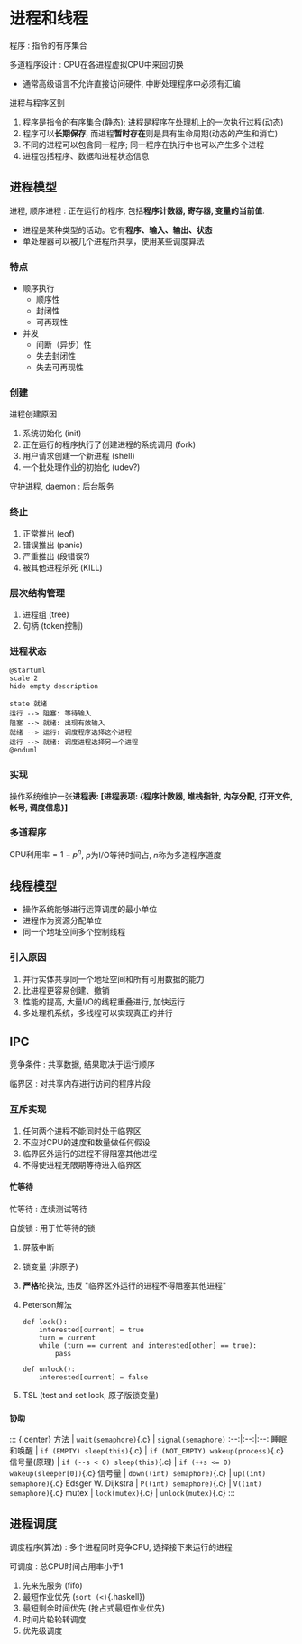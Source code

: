 <!--
    vi: ft=pandoc.markdown
-->

# 进程和线程

程序
: 指令的有序集合

多道程序设计
: CPU在各进程虚拟CPU中来回切换

* 通常高级语言不允许直接访问硬件, 中断处理程序中必须有汇编

<div class="example">
进程与程序区别

1. 程序是指令的有序集合(静态); 进程是程序在处理机上的一次执行过程(动态)
1. 程序可以**长期保存**, 而进程**暂时存在**则是具有生命周期(动态的产生和消亡)
1. 不同的进程可以包含同一程序; 同一程序在执行中也可以产生多个进程
1. 进程包括程序、数据和进程状态信息
</div>

## 进程模型

进程, 顺序进程
: 正在运行的程序, 包括**程序计数器, 寄存器, 变量的当前值**.

* 进程是某种类型的活动。它有**程序、输入、输出、状态**
* 单处理器可以被几个进程所共享，使用某些调度算法

### 特点

* 顺序执行
  * 顺序性
  * 封闭性
  * 可再现性
* 并发
  * 间断（异步）性
  * 失去封闭性
  * 失去可再现性

### 创建

进程创建原因

1. 系统初始化 (init)
2. 正在运行的程序执行了创建进程的系统调用 (fork)
3. 用户请求创建一个新进程 (shell)
4. 一个批处理作业的初始化 (udev?)

守护进程, daemon
: 后台服务

### 终止

1. 正常推出 (eof)
2. 错误推出 (panic)
3. 严重推出 (段错误?)
4. 被其他进程杀死 (KILL)

### 层次结构管理

1. 进程组 (tree)
2. 句柄 (token控制)

### 进程状态

``` {.embed .plantuml width=350}
@startuml
scale 2
hide empty description

state 就绪
运行 --> 阻塞: 等待输入
阻塞 --> 就绪: 出现有效输入
就绪 --> 运行: 调度程序选择这个进程
运行 --> 就绪: 调度进程选择另一个进程
@enduml
```

### 实现

操作系统维护一张**进程表: [进程表项: {程序计数器, 堆栈指针, 内存分配, 打开文件, 帐号, 调度信息}]**

### 多道程序

$\text{CPU利用率} = 1 - p^n$, $p$为I/O等待时间占, $n$称为多道程序道度

## 线程模型

* 操作系统能够进行运算调度的最小单位
* 进程作为资源分配单位
* 同一个地址空间多个控制线程

### 引入原因

1. 并行实体共享同一个地址空间和所有可用数据的能力
1. 比进程更容易创建、撤销
1. 性能的提高, 大量I/O的线程重叠进行, 加快运行
1. 多处理机系统，多线程可以实现真正的并行

## IPC

竞争条件
: 共享数据, 结果取决于运行顺序

临界区
: 对共享内存进行访问的程序片段

### 互斥实现

1. 任何两个进程不能同时处于临界区
1. 不应对CPU的速度和数量做任何假设
1. 临界区外运行的进程不得阻塞其他进程
1. 不得使进程无限期等待进入临界区

#### 忙等待

忙等待
: 连续测试等待

自旋锁
: 用于忙等待的锁

1. 屏蔽中断
1. 锁变量 (非原子)
1. **严格**轮换法, 违反 "临界区外运行的进程不得阻塞其他进程"
1. Peterson解法

   ``` {.python}
   def lock():
       interested[current] = true
       turn = current
       while (turn == current and interested[other] == true):
           pass

   def unlock():
       interested[current] = false
   ```

1. TSL (test and set lock, 原子版锁变量)

#### 协助

::: {.center}
方法 | `wait(semaphore)`{.c} | `signal(semaphore)`
:--:|:--:|:--:
睡眠和唤醒 | `if (EMPTY) sleep(this)`{.c} | `if (NOT_EMPTY) wakeup(process)`{.c}
信号量(原理) | `if (--s < 0) sleep(this)`{.c} | `if (++s <= 0) wakeup(sleeper[0])`{.c}
信号量 | `down((int) semaphore)`{.c} | `up((int) semaphore)`{.c}
Edsger W. Dijkstra | `P((int) semaphore)`{.c} | `V((int) semaphore)`{.c}
mutex | `lock(mutex)`{.c} | `unlock(mutex)`{.c}
:::

## 进程调度

调度程序(算法)
: 多个进程同时竞争CPU, 选择接下来运行的进程

可调度
: 总CPU时间占用率小于1

1. 先来先服务 (fifo)
1. 最短作业优先 (`sort (<)`{.haskell})
1. 最短剩余时间优先 (抢占式最短作业优先)
1. 时间片轮轮转调度
1. 优先级调度
